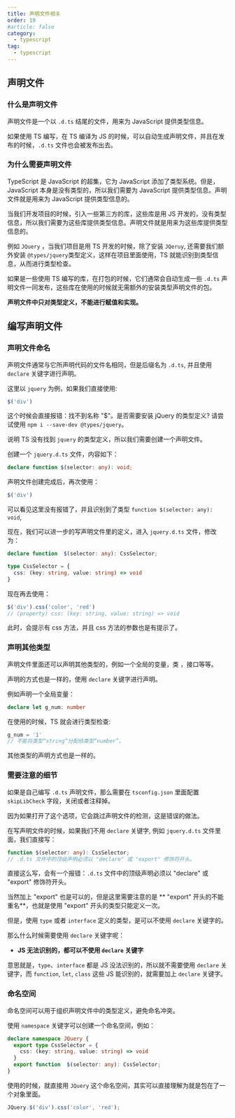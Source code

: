 ```yaml
---
title: 声明文件相关
order: 19
#article: false
category:
  - typescript
tag:
  - typescript
---
```



## 声明文件

### 什么是声明文件

声明文件是一个以 `.d.ts` 结尾的文件，用来为 JavaScript 提供类型信息。

如果使用 TS 编写，在 TS 编译为 JS 的时候，可以自动生成声明文件，并且在发布的时候，`.d.ts` 文件也会被发布出去。

### 为什么需要声明文件

TypeScript 是 JavaScript 的超集，它为 JavaScript 添加了类型系统。但是，JavaScript 本身是没有类型的，所以我们需要为 JavaScript 提供类型信息。声明文件就是用来为 JavaScript 提供类型信息的。

当我们开发项目的时候，引入一些第三方的库，这些库是用 JS 开发的，没有类型信息，所以我们需要为这些库提供类型信息。声明文件就是用来为这些库提供类型信息的。

例如 `JQuery` ，当我们项目是用 TS 开发的时候，除了安装 `JQeruy`, 还需要我们额外安装 `@types/jquery`类型定义，这样在项目里面使用，TS 就能识别到类型信息，从而进行类型检查。

如果是一些使用 TS 编写的库，在打包的时候，它们通常会自动生成一些 `.d.ts` 声明文件一同发布，这些库在使用的时候就无需额外的安装类型声明文件的包。

**声明文件中只对类型定义，不能进行赋值和实现。**


## 编写声明文件

### 声明文件命名

声明文件通常与它所声明代码的文件名相同，但是后缀名为 `.d.ts`, 并且使用 `declare` 关键字进行声明。

这里以 `jquery` 为例，如果我们直接使用:

```ts
$('div')
```

这个时候会直接报错：找不到名称 "$"。是否需要安装 jQuery 的类型定义? 请尝试使用 `npm i --save-dev @types/jquery`。

说明 TS 没有找到 `jquery` 的类型定义，所以我们需要创建一个声明文件。

创建一个 `jquery.d.ts` 文件，内容如下：

```ts
declare function $(selector: any): void;
```

声明文件创建完成后，再次使用：

```ts
$('div')
```

可以看见这里没有报错了，并且识别到了类型 `function $(selector: any): void`,

现在，我们可以进一步的写声明文件里的定义，进入 `jquery.d.ts`  文件，修改为：

```ts
declare function  $(selector: any): CssSelector;

type CssSelector = {
  css: (key: string, value: string) => void
}
```

现在再去使用：

```ts
$('div').css('color', 'red')
// (property) css: (key: string, value: string) => void
```

此时，会提示有 css 方法，并且 css 方法的参数也是有提示了。

### 声明其他类型

声明文件里面还可以声明其他类型的，例如一个全局的变量，类 ，接口等等。

声明的方式也是一样的，使用 `declare` 关键字进行声明。

例如声明一个全局变量：

```ts
declare let g_num: number
```

在使用的时候，TS 就会进行类型检查:

```ts
g_num = '1'
// 不能将类型“string”分配给类型“number”。
```

其他类型的声明方式也是一样的。


### 需要注意的细节

如果是自己编写 `.d.ts` 声明文件，那么需要在 `tsconfig.json` 里面配置 `skipLibCheck` 字段，关闭或者注释掉。

因为如果打开了这个选项，它会跳过声明文件的检测，这是错误的做法。

在写声明文件的时候，如果我们不用 `declare` 关键字, 例如 `jquery.d.ts` 文件里面，我们直接写：

```ts
function $(selector: any): CssSelector;
// .d.ts 文件中的顶级声明必须以 "declare" 或 "export" 修饰符开头。
```

直接这么写，会有一个报错：`.d.ts` 文件中的顶级声明必须以 "declare" 或 "export" 修饰符开头。

当然加上 "export" 也是可以的，但是这里需要注意的是 ** "export" 开头的不能重名**，也就是使用 "export" 开头的类型只能定义一次。

但是，使用 `type` 或者 `interface` 定义的类型，是可以不使用 `declare` 关键字的。

那么什么时候需要使用 `declare` 关键字呢：

* **JS 无法识别的，都可以不使用 `declare` 关键字**

意思就是，`type`、`interface` 都是 JS 没法识别的，所以就不需要使用 `declare` 关键字，而 `function`, `let`, `class` 这些 JS 能识别的，就需要加上 `declare` 关键字。


### 命名空间

命名空间可以用于组织声明文件中的类型定义，避免命名冲突。

使用 `namespace` 关键字可以创建一个命名空间，例如：

```ts
declare namespace JQuery {
  export type CssSelector = {
    css: (key: string, value: string) => void
  }
  export function  $(selector: any): CssSelector;
}
```

使用的时候，就直接用 `JQuery` 这个命名空间，其实可以直接理解为就是包在了一个对象里面。

```ts
JQuery.$('div').css('color', 'red');
```